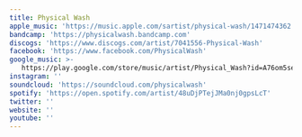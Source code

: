 ```yaml
---
title: Physical Wash
apple_music: 'https://music.apple.com/sartist/physical-wash/1471474362'
bandcamp: 'https://physicalwash.bandcamp.com'
discogs: 'https://www.discogs.com/artist/7041556-Physical-Wash'
facebook: 'https://www.facebook.com/PhysicalWash'
google_music: >-
   https://play.google.com/store/music/artist/Physical_Wash?id=A76om5sep6q4q37fh3kp4aujfqi
instagram: ''
soundcloud: 'https://soundcloud.com/physicalwash'
spotify: 'https://open.spotify.com/artist/48uDjPTejJMa0nj0gpsLcT'
twitter: ''
website: ''
youtube: ''
---
```

